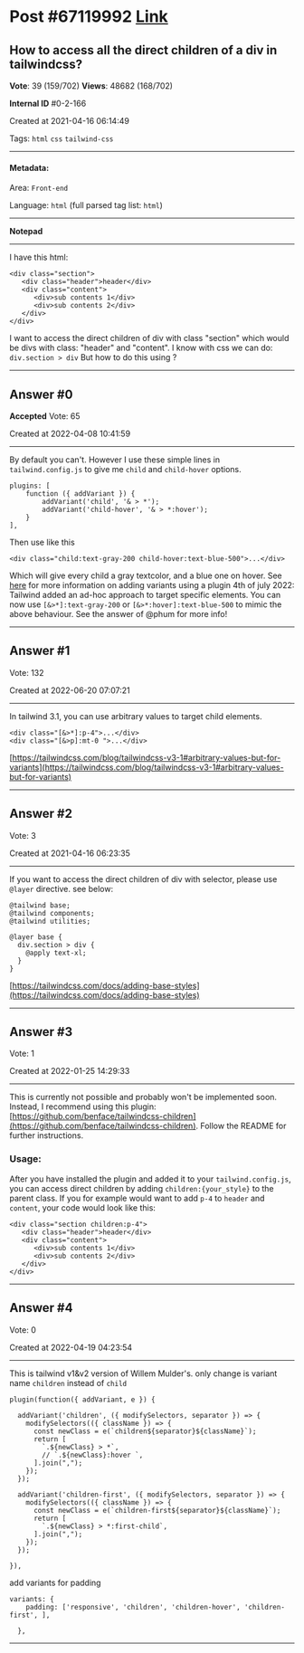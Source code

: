 
# Post \#67119992 [Link](https://stackoverflow.com/questions/67119992/)

## How to access all the direct children of a div in tailwindcss?

**Vote**: 39 (159/702) **Views**: 48682 (168/702) 

**Internal ID** \#0-2-166

Created at 2021-04-16 06:14:49

Tags: `html` `css` `tailwind-css`

----------

#### Metadata:

Area: `Front-end`

Language: `html` (full parsed tag list: `html`)

----------

**Notepad**


----------

I have this html:
```
<div class="section">
   <div class="header">header</div>
   <div class="content">
      <div>sub contents 1</div>              
      <div>sub contents 2</div>
   </div>
</div>
```

I want to access the direct children of div with class "section" which would be divs with class: "header" and "content".
I know with css we can do: `div.section > div`
But how to do this using ?


----------
        
## Answer \#0

**Accepted** Vote: 65

Created at 2022-04-08 10:41:59

------------

By default you can't. However I use these simple lines in `tailwind.config.js` to give me `child` and `child-hover` options.
```
plugins: [
    function ({ addVariant }) {
        addVariant('child', '& > *');
        addVariant('child-hover', '& > *:hover');
    }
],
```

Then use like this
```
<div class="child:text-gray-200 child-hover:text-blue-500">...</div>
```

Which will give every child a gray textcolor, and a blue one on hover.
See [here](https://tailwindcss.com/docs/plugins#adding-variants) for more information on adding variants using a plugin
 4th of july 2022: Tailwind added an ad-hoc approach to target specific elements. You can now use `[&>*]:text-gray-200` or `[&>*:hover]:text-blue-500` to mimic the above behaviour. See the answer of @phum for more info!


------------
    
    
## Answer \#1

 Vote: 132

Created at 2022-06-20 07:07:21

------------

In tailwind 3.1, you can use arbitrary values to target child elements.
```
<div class="[&>*]:p-4">...</div>
<div class="[&>p]:mt-0 ">...</div>
```

[https://tailwindcss.com/blog/tailwindcss-v3-1#arbitrary-values-but-for-variants](https://tailwindcss.com/blog/tailwindcss-v3-1#arbitrary-values-but-for-variants)


------------
    
    
## Answer \#2

 Vote: 3

Created at 2021-04-16 06:23:35

------------

If you want to access the direct children of div with selector, please use `@layer` directive. see below:
```
@tailwind base;
@tailwind components;
@tailwind utilities;

@layer base {
  div.section > div {
    @apply text-xl;
  }
}
```

[https://tailwindcss.com/docs/adding-base-styles](https://tailwindcss.com/docs/adding-base-styles)


------------
    
    
## Answer \#3

 Vote: 1

Created at 2022-01-25 14:29:33

------------

This is currently not possible and probably won't be implemented soon.
Instead, I recommend using this plugin:  [https://github.com/benface/tailwindcss-children](https://github.com/benface/tailwindcss-children). Follow the README for further instructions.

### Usage:


After you have installed the plugin and added it to your `tailwind.config.js`, you can access direct children by adding `children:{your_style}` to the parent class. If you for example would want to add `p-4` to `header` and `content`, your code would look like this:
```
<div class="section children:p-4">
   <div class="header">header</div>
   <div class="content">
      <div>sub contents 1</div>              
      <div>sub contents 2</div>
   </div>
</div>
```



------------
    
    
## Answer \#4

 Vote: 0

Created at 2022-04-19 04:23:54

------------

This is tailwind v1&v2 version of Willem Mulder's.
only change is variant name `children` instead of `child`
```
plugin(function({ addVariant, e }) {

  addVariant('children', ({ modifySelectors, separator }) => {
    modifySelectors(({ className }) => {
      const newClass = e(`children${separator}${className}`);
      return [
        `.${newClass} > *`,
        // `.${newClass}:hover `,
      ].join(",");
    });
  });

  addVariant('children-first', ({ modifySelectors, separator }) => {
    modifySelectors(({ className }) => {
      const newClass = e(`children-first${separator}${className}`);
      return [
        `.${newClass} > *:first-child`,
      ].join(",");
    });
  });

}),
```

add variants for padding
```
variants: {
    padding: ['responsive', 'children', 'children-hover', 'children-first', ],
   
  },
```



------------
    
    